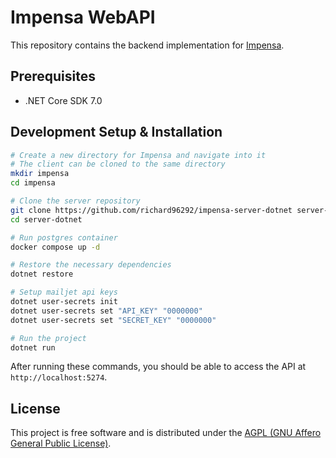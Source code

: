 # Impensa WebAPI

This repository contains the backend implementation for [Impensa](https://github.com/richard96292/impensa).

## Prerequisites

- .NET Core SDK 7.0

## Development Setup & Installation

```bash
# Create a new directory for Impensa and navigate into it
# The client can be cloned to the same directory
mkdir impensa
cd impensa

# Clone the server repository
git clone https://github.com/richard96292/impensa-server-dotnet server-dotnet
cd server-dotnet

# Run postgres container
docker compose up -d

# Restore the necessary dependencies
dotnet restore

# Setup mailjet api keys
dotnet user-secrets init
dotnet user-secrets set "API_KEY" "0000000"
dotnet user-secrets set "SECRET_KEY" "0000000"

# Run the project
dotnet run
```

After running these commands, you should be able to access the API at `http://localhost:5274`.

## License

This project is free software and is distributed under
the [AGPL (GNU Affero General Public License)](https://www.gnu.org/licenses/agpl-3.0.en.html).
